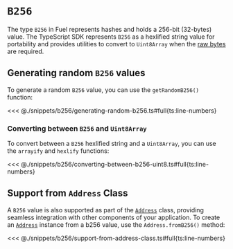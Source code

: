 # `B256`

The type `B256` in Fuel represents hashes and holds a 256-bit (32-bytes) value. The TypeScript SDK represents `B256` as a hexlified string value for portability and provides utilities to convert to `Uint8Array` when the [raw bytes](./bytes32.md) are required.

## Generating random `B256` values

To generate a random `B256` value, you can use the `getRandomB256()` function:

<<< @./snippets/b256/generating-random-b256.ts#full{ts:line-numbers}

### Converting between `B256` and `Uint8Array`

To convert between a `B256` hexlified string and a `Uint8Array`, you can use the `arrayify` and `hexlify` functions:

<<< @./snippets/b256/converting-between-b256-uint8.ts#full{ts:line-numbers}

## Support from `Address` Class

A `B256` value is also supported as part of the [`Address`](https://fuels-ts-docs-api.vercel.app/classes/_fuel_ts_address.Address.html) class, providing seamless integration with other components of your application. To create an [`Address`](https://fuels-ts-docs-api.vercel.app/classes/_fuel_ts_address.Address.html) instance from a b256 value, use the `Address.fromB256()` method:

<<< @./snippets/b256/support-from-address-class.ts#full{ts:line-numbers}
